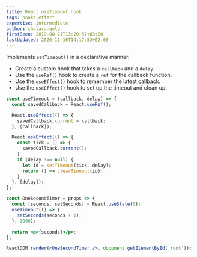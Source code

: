 ```yaml
---
title: React useTimeout hook
tags: hooks,effect
expertise: intermediate
author: chalarangelo
firstSeen: 2019-08-21T13:20:57+03:00
lastUpdated: 2020-11-16T14:17:53+02:00
---
```


Implements `setTimeout()` in a declarative manner.

- Create a custom hook that takes a `callback` and a `delay`.
- Use the `useRef()` hook to create a `ref` for the callback function.
- Use the `useEffect()` hook to remember the latest callback.
- Use the `useEffect()` hook to set up the timeout and clean up.

```jsx
const useTimeout = (callback, delay) => {
  const savedCallback = React.useRef();

  React.useEffect(() => {
    savedCallback.current = callback;
  }, [callback]);

  React.useEffect(() => {
    const tick = () => {
      savedCallback.current();
    }
    if (delay !== null) {
      let id = setTimeout(tick, delay);
      return () => clearTimeout(id);
    }
  }, [delay]);
};
```

```jsx
const OneSecondTimer = props => {
  const [seconds, setSeconds] = React.useState(0);
  useTimeout(() => {
    setSeconds(seconds + 1);
  }, 1000);

  return <p>{seconds}</p>;
};

ReactDOM.render(<OneSecondTimer />, document.getElementById('root'));
```
